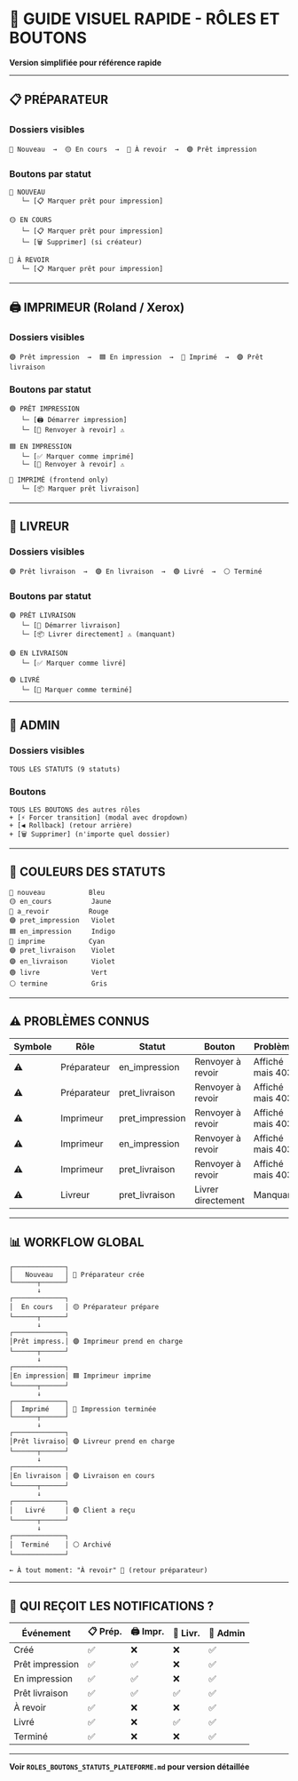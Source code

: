 # 🎯 GUIDE VISUEL RAPIDE - RÔLES ET BOUTONS

**Version simplifiée pour référence rapide**

---

## 📋 PRÉPARATEUR

### Dossiers visibles
```
🔵 Nouveau  →  🟡 En cours  →  🔴 À revoir  →  🟣 Prêt impression
```

### Boutons par statut
```
🔵 NOUVEAU
   └─ [📋 Marquer prêt pour impression]

🟡 EN COURS  
   └─ [📋 Marquer prêt pour impression]
   └─ [🗑️ Supprimer] (si créateur)

🔴 À REVOIR
   └─ [📋 Marquer prêt pour impression]
```

---

## 🖨️ IMPRIMEUR (Roland / Xerox)

### Dossiers visibles
```
🟣 Prêt impression  →  🟦 En impression  →  🔷 Imprimé  →  🟣 Prêt livraison
```

### Boutons par statut
```
🟣 PRÊT IMPRESSION
   └─ [🖨️ Démarrer impression]
   └─ [🔄 Renvoyer à revoir] ⚠️

🟦 EN IMPRESSION
   └─ [✅ Marquer comme imprimé]
   └─ [🔄 Renvoyer à revoir] ⚠️

🔷 IMPRIMÉ (frontend only)
   └─ [📦 Marquer prêt livraison]
```

---

## 🚚 LIVREUR

### Dossiers visibles
```
🟣 Prêt livraison  →  🟣 En livraison  →  🟢 Livré  →  ⚪ Terminé
```

### Boutons par statut
```
🟣 PRÊT LIVRAISON
   └─ [🚚 Démarrer livraison]
   └─ [📦 Livrer directement] ⚠️ (manquant)

🟣 EN LIVRAISON
   └─ [✅ Marquer comme livré]

🟢 LIVRÉ
   └─ [🏁 Marquer comme terminé]
```

---

## 👑 ADMIN

### Dossiers visibles
```
TOUS LES STATUTS (9 statuts)
```

### Boutons
```
TOUS LES BOUTONS des autres rôles
+ [⚡ Forcer transition] (modal avec dropdown)
+ [◀️ Rollback] (retour arrière)
+ [🗑️ Supprimer] (n'importe quel dossier)
```

---

## 🎨 COULEURS DES STATUTS

```
🔵 nouveau           Bleu      
🟡 en_cours          Jaune     
🔴 a_revoir          Rouge     
🟣 pret_impression   Violet    
🟦 en_impression     Indigo    
🔷 imprime           Cyan      
🟣 pret_livraison    Violet    
🟣 en_livraison      Violet    
🟢 livre             Vert      
⚪ termine           Gris      
```

---

## ⚠️ PROBLÈMES CONNUS

| Symbole | Rôle | Statut | Bouton | Problème |
|---------|------|--------|--------|----------|
| ⚠️ | Préparateur | en_impression | Renvoyer à revoir | Affiché mais 403 |
| ⚠️ | Préparateur | pret_livraison | Renvoyer à revoir | Affiché mais 403 |
| ⚠️ | Imprimeur | pret_impression | Renvoyer à revoir | Affiché mais 403 |
| ⚠️ | Imprimeur | en_impression | Renvoyer à revoir | Affiché mais 403 |
| ⚠️ | Imprimeur | pret_livraison | Renvoyer à revoir | Affiché mais 403 |
| ⚠️ | Livreur | pret_livraison | Livrer directement | Manquant |

---

## 📊 WORKFLOW GLOBAL

```
┌─────────────┐
│   Nouveau   │ 🔵 Préparateur crée
└──────┬──────┘
       ↓
┌─────────────┐
│  En cours   │ 🟡 Préparateur prépare
└──────┬──────┘
       ↓
┌─────────────┐
│Prêt impress.│ 🟣 Imprimeur prend en charge
└──────┬──────┘
       ↓
┌─────────────┐
│En impression│ 🟦 Imprimeur imprime
└──────┬──────┘
       ↓
┌─────────────┐
│  Imprimé    │ 🔷 Impression terminée
└──────┬──────┘
       ↓
┌─────────────┐
│Prêt livraiso│ 🟣 Livreur prend en charge
└──────┬──────┘
       ↓
┌─────────────┐
│En livraison │ 🟣 Livraison en cours
└──────┬──────┘
       ↓
┌─────────────┐
│   Livré     │ 🟢 Client a reçu
└──────┬──────┘
       ↓
┌─────────────┐
│  Terminé    │ ⚪ Archivé
└─────────────┘

← À tout moment: "À revoir" 🔴 (retour préparateur)
```

---

## 🔔 QUI REÇOIT LES NOTIFICATIONS ?

| Événement | 📋 Prép. | 🖨️ Impr. | 🚚 Livr. | 👑 Admin |
|-----------|----------|----------|----------|----------|
| Créé | ✅ | ❌ | ❌ | ✅ |
| Prêt impression | ✅ | ✅ | ❌ | ✅ |
| En impression | ✅ | ✅ | ❌ | ✅ |
| Prêt livraison | ✅ | ✅ | ✅ | ✅ |
| À revoir | ✅ | ❌ | ❌ | ✅ |
| Livré | ✅ | ❌ | ✅ | ✅ |
| Terminé | ✅ | ❌ | ❌ | ✅ |

---

**Voir `ROLES_BOUTONS_STATUTS_PLATEFORME.md` pour version détaillée**
